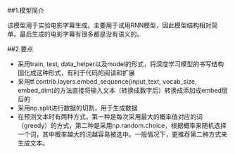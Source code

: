 ##1.模型简介

该模型用于实验电影字幕生成。主要用于试用RNN模型，因此模型结构相对简单。最后生成的电影字幕有很多都是没有语义的。

##2.要点

- 采用train, test, data_helper以及model的形式，将深度学习模型的书写结构固化成这种形式，有利于代码的阅读和扩展
- 采用tf.contrib.layers.embed_sequence(input_text, vocab_size, embed_dim)的方法直接将输入文本（转换成数字后）转换成添加成embed层后的
- 采用np.split进行数据的切割，用于生成数据
- 在预测文本时有两种方式，第一种是每次采用最大的概率值对应的词（greedy）的方式，第二种是采用np.random.choice，根据概率来随机选择一个词，其中概率越大的词越容易被选中。一般情况下，更推荐第二种方式来生成文本。